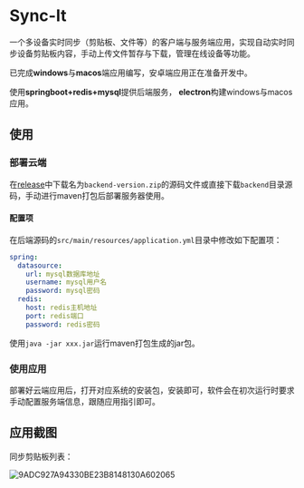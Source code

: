 # Sync-It

一个多设备实时同步（剪贴板、文件等）的客户端与服务端应用，实现自动实时同步设备剪贴板内容，手动上传文件暂存与下载，管理在线设备等功能。

已完成**windows**与**macos**端应用编写，安卓端应用正在准备开发中。

使用**springboot+redis+mysql**提供后端服务， **electron**构建windows与macos应用。

## 使用

### 部署云端

在[release](https://github.com/Foreverddb/Sync-It/releases/latest)中下载名为`backend-version.zip`的源码文件或直接下载`backend`目录源码，手动进行maven打包后部署服务器使用。

#### 配置项

在后端源码的`src/main/resources/application.yml`目录中修改如下配置项：

```yml
spring:
  datasource:
    url: mysql数据库地址
    username: mysql用户名
    password: mysql密码
  redis:
    host: redis主机地址
    port: redis端口
    password: redis密码
```

使用`java -jar xxx.jar`运行maven打包生成的jar包。

### 使用应用

部署好云端应用后，打开对应系统的安装包，安装即可，软件会在初次运行时要求手动配置服务端信息，跟随应用指引即可。

## 应用截图

同步剪贴板列表：

![9ADC927A94330BE23B8148130A602065](https://user-images.githubusercontent.com/60093071/203846924-17af08be-4954-4598-a0bc-aac95fb44532.jpg)

